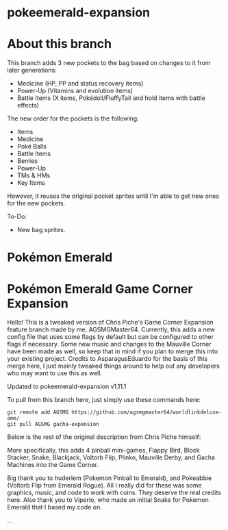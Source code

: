 # pokeemerald-expansion
# About this branch
This branch adds 3 new pockets to the bag based on changes to it from later generations:
* Medicine (HP, PP and status recovery items)
* Power-Up (Vitamins and evolution items)
* Battle Items (X items, Pokédoll/FluffyTail and hold items with battle effects)

The new order for the pockets is the following:
* Items
* Medicine
* Poké Balls
* Battle Items
* Berries
* Power-Up
* TMs & HMs
* Key Items

However, it reuses the original pocket sprites until I'm able to get new ones for the new pockets.

To-Do:
* New bag sprites.

# Pokémon Emerald
# Pokémon Emerald Game Corner Expansion

Hello! This is a tweaked version of Chris Piche's Game Corner Expansion feature branch made by me, AGSMGMaster64.
Currently, this adds a new config file that uses some flags by default but can be configured to other flags if necessary.
Some new music and changes to the Mauville Corner have been made as well, so keep that in mind if you plan to merge this into your
existing project. Credits to AsparagusEduardo for the basis of this merge here, I just mainly tweaked things around to help
out any developers who may want to use this as well.

Updated to pokeemerald-expansion v1.11.1

To pull from this branch here, just simply use these commands here:
```
git remote add AGSMG https://github.com/agsmgmaster64/worldlinkdeluxe-ame/
git pull AGSMG gacha-expansion
```


Below is the rest of the original description from Chris Piche himself:

More specifically, this adds 4 pinball mini-games, Flappy Bird, Block Stacker, Snake, Blackjack, Voltorb Flip, Plinko, Mauville Derby, and Gacha Machines into the Game Corner.

Big thank you to huderlem (Pokemon Pinball to Emerald), and Pokeabbie (Voltorb Flip from Emerald Rogue). All I really did for these was some graphics, music, and code to work with coins. They deserve the real credits here.
Also thank you to Viperio, who made an initial Snake for Pokemon Emerald that I based my code on.

...
